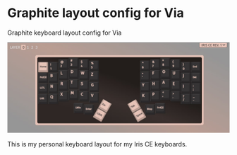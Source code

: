 # Graphite layout config for Via
Graphite keyboard layout config for Via

![alt text](https://github.com/Catfang/via-layout-graphite/blob/main/Iris%20keyboard%20layout.jpg?raw=true)

This is my personal keyboard layout for my Iris CE keyboards.
